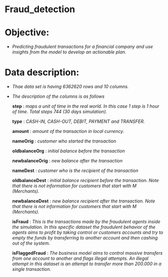 # Fraud_detection

# Objective:
* *Predicting fraudulent transactions for a  financial company and use insights from the model to develop an actionable plan.*

# Data description:
* *Thae data set is having 6362620 rows and 10 columns.*

* *The description of the columns is as follows*

     **step** : *maps a unit of time in the real world. In this case 1 step is 1 hour of time. Total steps 744 (30 days simulation).*

     **type** : *CASH-IN, CASH-OUT, DEBIT, PAYMENT and TRANSFER.*

     **amount** : *amount of the transaction in local currency.*

     **nameOrig** : *customer who started the transaction*

     **oldbalanceOrg** : *initial balance before the transaction*

     **newbalanceOrig** : *new balance after the transaction*

     **nameDest** : *customer who is the recipient of the transaction*

     **oldbalanceDest** : *initial balance recipient before the transaction. Note that there is not information for customers that start with M (Merchants).*

     **newbalanceDest** : *new balance recipient after the transaction. Note that there is not information for customers that start with M (Merchants).*

     **isFraud** : *This is the transactions made by the fraudulent agents inside the simulation. In this specific dataset the fraudulent behavior of the agents aims to profit by taking control or customers accounts and try to empty the funds by transferring to another account and then cashing out of the system.*

     **isFlaggedFraud** : *The business model aims to control massive transfers from one account to another and flags illegal attempts. An illegal attempt in this dataset is an attempt to transfer more than 200.000 in a single transaction.*
     
